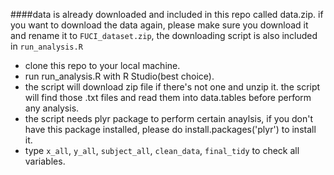 ####data is already downloaded and included in this repo called data.zip. if you want to download the data again, please make sure you download it and rename it to `FUCI_dataset.zip`, the downloading script is also included in `run_analysis.R`

* clone this repo to your local machine.
* run run_analysis.R with R Studio(best choice).
* the script will download zip file if there's not one and unzip it. the script will find those .txt files and read them into data.tables before perform any analysis.
* the script needs plyr package to perform certain anaylsis, if you don't have this package installed, please do install.packages('plyr') to install it.
* type `x_all`, `y_all`, `subject_all`, `clean_data`, `final_tidy` to check all variables.
